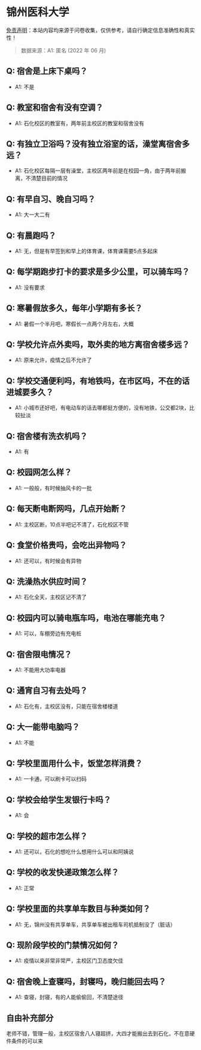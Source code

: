 # 锦州医科大学

[免责声明](https://colleges.chat/#_3)：本站内容均来源于问卷收集，仅供参考，请自行确定信息准确性和真实性！

> 数据来源：A1: 匿名 (2022 年 06 月)

## Q: 宿舍是上床下桌吗？

- A1: 不是

## Q: 教室和宿舍有没有空调？

- A1: 石化校区的教室有，两年前主校区的教室和宿舍没有

## Q: 有独立卫浴吗？没有独立浴室的话，澡堂离宿舍多远？

- A1: 石化校区每隔一层有澡堂，主校区两年前是在校园一角，由于两年前搬离，不清楚目前的情况

## Q: 有早自习、晚自习吗？

- A1: 大一大二有

## Q: 有晨跑吗？

- A1: 无，但是有早签到和早上的体育课，体育课需要5点多起床

## Q: 每学期跑步打卡的要求是多少公里，可以骑车吗？

- A1: 没有要求

## Q: 寒暑假放多久，每年小学期有多长？

- A1: 暑假一个半月吧，寒假长一点两个月左右，大概

## Q: 学校允许点外卖吗，取外卖的地方离宿舍楼多远？

- A1: 原来允许，疫情之后不允许了

## Q: 学校交通便利吗，有地铁吗，在市区吗，不在的话进城要多久？

- A1: 小城市还好吧，有电动车的话去哪都挺方便的，没有地铁，公交都2块，比较扯淡

## Q: 宿舍楼有洗衣机吗？

- A1: 有

## Q: 校园网怎么样？

- A1: 一般般，有时候抽风卡的一批

## Q: 每天断电断网吗，几点开始断？

- A1: 主校区断，10点半吧记不清了，石化校区不管

## Q: 食堂价格贵吗，会吃出异物吗？

- A1: 还可以，有时候会有异物

## Q: 洗澡热水供应时间？

- A1: 石化全天，主校区记不清了

## Q: 校园内可以骑电瓶车吗，电池在哪能充电？

- A1: 可以，车棚旁边有充电桩

## Q: 宿舍限电情况？

- A1: 不能用大功率电器

## Q: 通宵自习有去处吗？

- A1: 石化有，主校区没有，只能在宿舍楼楼道

## Q: 大一能带电脑吗？

- A1: 不能

## Q: 学校里面用什么卡，饭堂怎样消费？

- A1: 一卡通，可以刷卡可以扫码

## Q: 学校会给学生发银行卡吗？

- A1: 会

## Q: 学校的超市怎么样？

- A1: 还可以，石化的想吃什么想用什么可以和阿姨说

## Q: 学校的收发快递政策怎么样？

- A1: 正常

## Q: 学校里面的共享单车数目与种类如何？

- A1: 无，锦州没有共享单车，共享单车被出租车司机抵制没了（脏话）

## Q: 现阶段学校的门禁情况如何？

- A1: 疫情以来非常非常严，主校区门卫态度欠佳

## Q: 宿舍晚上查寝吗，封寝吗，晚归能回去吗？

- A1: 查寝，封寝，有的人能偷偷回，不清楚途径

## 自由补充部分

老师不错，管理一般，主校区宿舍八人寝超挤，大四才能搬出去到石化，不在意硬件条件的可以来